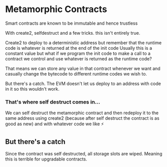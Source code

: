 # **Metamorphic Contracts**

Smart contracts are known to be immutable and hence trustless

With create2, selfdestruct and a few tricks. this isn't entirely true.

Create2 to deploy to a deterministic address but remember that the runtime code is whatever is returned at the end of the init code
Usually this is a constant value but what if we program the init code to make a call to a contract we control and use whatever is returned as the runtime code?

That means we can store any value in that contract whenever we want and casually change the bytecode to different runtime codes we wish to.

But there's a catch. The EVM doesn't let us deploy to an address with code in it so this wouldn't work.

### **That's where self destruct comes in...**

We can self destruct the metamorphic contract and then redeploy it to the same address using create2 (because after self destruct the contract is as good as new) and with whatever code we like ⚡️

## **But there's a catch**

Since the contract was self destructed, all storage slots are wiped. Meaning this is terrible for upgradable contracts.
